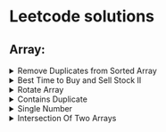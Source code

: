 # Leetcode solutions
## Array:
<details><summary>Remove Duplicates from Sorted Array</summary>
   
   [Solution](https://github.com/EvgeniyEkimenko/leetcode-java/blob/master/src/main/java/array/RemoveDuplicatesFromSortedArray.java)
   
   ![Альтернативный текст](https://github.com/EvgeniyEkimenko/leetcode-java/blob/master/docs/RemoveDuplicatesFromSortedArray.png)

</details>

<details><summary>Best Time to Buy and Sell Stock II</summary>

[Solution](https://github.com/EvgeniyEkimenko/leetcode-java/blob/master/src/main/java/array/BestTimeToBuyAndSellStock.java)

![Альтернативный текст](https://github.com/EvgeniyEkimenko/leetcode-java/blob/master/docs/BestTimeToBuyAndSellStock.png)

</details>

<details><summary>Rotate Array</summary>

[Solution](https://github.com/EvgeniyEkimenko/leetcode-java/blob/master/src/main/java/array/RotateArray.java)

![Альтернативный текст](https://github.com/EvgeniyEkimenko/leetcode-java/blob/master/docs/RotateArray.png)

</details>

<details><summary>Contains Duplicate</summary>

[Solution](https://github.com/EvgeniyEkimenko/leetcode-java/blob/master/src/main/java/array/ContainsDuplicate.java)

![Альтернативный текст](https://github.com/EvgeniyEkimenko/leetcode-java/blob/master/docs/ContainsDuplicate.png)

</details>

<details><summary>Single Number</summary>

[Solution](https://github.com/EvgeniyEkimenko/leetcode-java/blob/master/src/main/java/array/SingleNumber.java)

![Альтернативный текст](https://github.com/EvgeniyEkimenko/leetcode-java/blob/master/docs/SingleNumber.png)

</details>

<details><summary>Intersection Of Two Arrays</summary>

[Solution](https://github.com/EvgeniyEkimenko/leetcode-java/blob/master/src/main/java/array/IntersectionOfTwoArrays.java)

![Альтернативный текст](https://github.com/EvgeniyEkimenko/leetcode-java/blob/master/docs/IntersectionOfTwoArrays.png)

</details>

